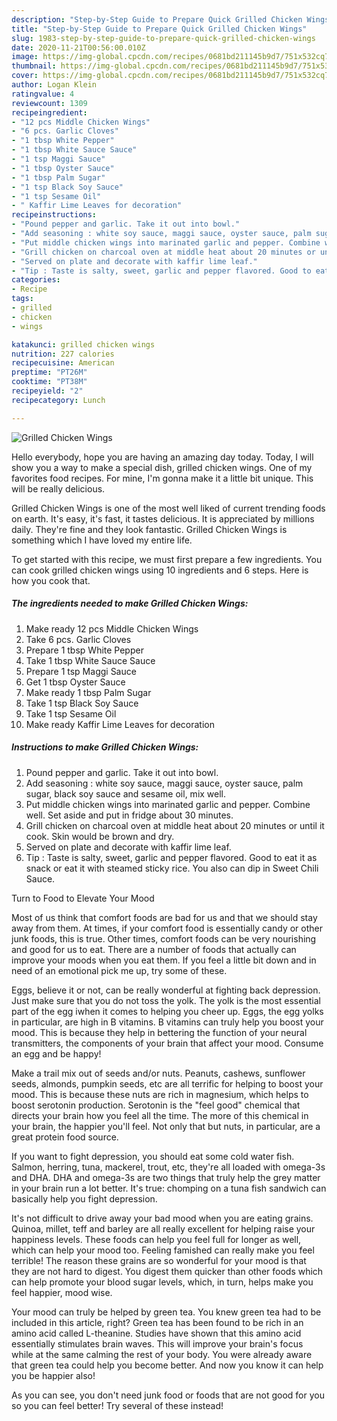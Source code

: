 ```yaml
---
description: "Step-by-Step Guide to Prepare Quick Grilled Chicken Wings"
title: "Step-by-Step Guide to Prepare Quick Grilled Chicken Wings"
slug: 1983-step-by-step-guide-to-prepare-quick-grilled-chicken-wings
date: 2020-11-21T00:56:00.010Z
image: https://img-global.cpcdn.com/recipes/0681bd211145b9d7/751x532cq70/grilled-chicken-wings-recipe-main-photo.jpg
thumbnail: https://img-global.cpcdn.com/recipes/0681bd211145b9d7/751x532cq70/grilled-chicken-wings-recipe-main-photo.jpg
cover: https://img-global.cpcdn.com/recipes/0681bd211145b9d7/751x532cq70/grilled-chicken-wings-recipe-main-photo.jpg
author: Logan Klein
ratingvalue: 4
reviewcount: 1309
recipeingredient:
- "12 pcs Middle Chicken Wings"
- "6 pcs. Garlic Cloves"
- "1 tbsp White Pepper"
- "1 tbsp White Sauce Sauce"
- "1 tsp Maggi Sauce"
- "1 tbsp Oyster Sauce"
- "1 tbsp Palm Sugar"
- "1 tsp Black Soy Sauce"
- "1 tsp Sesame Oil"
- " Kaffir Lime Leaves for decoration"
recipeinstructions:
- "Pound pepper and garlic. Take it out into bowl."
- "Add seasoning : white soy sauce, maggi sauce, oyster sauce, palm sugar, black soy sauce and sesame oil, mix well."
- "Put middle chicken wings into marinated garlic and pepper. Combine well. Set aside and put in fridge about 30 minutes."
- "Grill chicken on charcoal oven at middle heat about 20 minutes or until it cook. Skin would be brown and dry."
- "Served on plate and decorate with kaffir lime leaf."
- "Tip : Taste is salty, sweet, garlic and pepper flavored. Good to eat it as snack or eat it with steamed sticky rice. You also can dip in Sweet Chili Sauce."
categories:
- Recipe
tags:
- grilled
- chicken
- wings

katakunci: grilled chicken wings 
nutrition: 227 calories
recipecuisine: American
preptime: "PT26M"
cooktime: "PT38M"
recipeyield: "2"
recipecategory: Lunch

---
```



![Grilled Chicken Wings](https://img-global.cpcdn.com/recipes/0681bd211145b9d7/751x532cq70/grilled-chicken-wings-recipe-main-photo.jpg)

Hello everybody, hope you are having an amazing day today. Today, I will show you a way to make a special dish, grilled chicken wings. One of my favorites food recipes. For mine, I'm gonna make it a little bit unique. This will be really delicious.



Grilled Chicken Wings is one of the most well liked of current trending foods on earth. It's easy, it's fast, it tastes delicious. It is appreciated by millions daily. They're fine and they look fantastic. Grilled Chicken Wings is something which I have loved my entire life.


To get started with this recipe, we must first prepare a few ingredients. You can cook grilled chicken wings using 10 ingredients and 6 steps. Here is how you cook that.

<!--inarticleads1-->

##### The ingredients needed to make Grilled Chicken Wings:

1. Make ready 12 pcs Middle Chicken Wings
1. Take 6 pcs. Garlic Cloves
1. Prepare 1 tbsp White Pepper
1. Take 1 tbsp White Sauce Sauce
1. Prepare 1 tsp Maggi Sauce
1. Get 1 tbsp Oyster Sauce
1. Make ready 1 tbsp Palm Sugar
1. Take 1 tsp Black Soy Sauce
1. Take 1 tsp Sesame Oil
1. Make ready  Kaffir Lime Leaves for decoration




<!--inarticleads2-->

##### Instructions to make Grilled Chicken Wings:

1. Pound pepper and garlic. Take it out into bowl.
1. Add seasoning : white soy sauce, maggi sauce, oyster sauce, palm sugar, black soy sauce and sesame oil, mix well.
1. Put middle chicken wings into marinated garlic and pepper. Combine well. Set aside and put in fridge about 30 minutes.
1. Grill chicken on charcoal oven at middle heat about 20 minutes or until it cook. Skin would be brown and dry.
1. Served on plate and decorate with kaffir lime leaf.
1. Tip : Taste is salty, sweet, garlic and pepper flavored. Good to eat it as snack or eat it with steamed sticky rice. You also can dip in Sweet Chili Sauce.




Turn to Food to Elevate Your Mood


Most of us think that comfort foods are bad for us and that we should stay away from them. At times, if your comfort food is essentially candy or other junk foods, this is true. Other times, comfort foods can be very nourishing and good for us to eat. There are a number of foods that actually can improve your moods when you eat them. If you feel a little bit down and in need of an emotional pick me up, try some of these.

Eggs, believe it or not, can be really wonderful at fighting back depression. Just make sure that you do not toss the yolk. The yolk is the most essential part of the egg iwhen it comes to helping you cheer up. Eggs, the egg yolks in particular, are high in B vitamins. B vitamins can truly help you boost your mood. This is because they help in bettering the function of your neural transmitters, the components of your brain that affect your mood. Consume an egg and be happy!

Make a trail mix out of seeds and/or nuts. Peanuts, cashews, sunflower seeds, almonds, pumpkin seeds, etc are all terrific for helping to boost your mood. This is because these nuts are rich in magnesium, which helps to boost serotonin production. Serotonin is the "feel good" chemical that directs your brain how you feel all the time. The more of this chemical in your brain, the happier you'll feel. Not only that but nuts, in particular, are a great protein food source.

If you want to fight depression, you should eat some cold water fish. Salmon, herring, tuna, mackerel, trout, etc, they're all loaded with omega-3s and DHA. DHA and omega-3s are two things that truly help the grey matter in your brain run a lot better. It's true: chomping on a tuna fish sandwich can basically help you fight depression. 

It's not difficult to drive away your bad mood when you are eating grains. Quinoa, millet, teff and barley are all really excellent for helping raise your happiness levels. These foods can help you feel full for longer as well, which can help your mood too. Feeling famished can really make you feel terrible! The reason these grains are so wonderful for your mood is that they are not hard to digest. You digest them quicker than other foods which can help promote your blood sugar levels, which, in turn, helps make you feel happier, mood wise.

Your mood can truly be helped by green tea. You knew green tea had to be included in this article, right? Green tea has been found to be rich in an amino acid called L-theanine. Studies have shown that this amino acid essentially stimulates brain waves. This will improve your brain's focus while at the same calming the rest of your body. You were already aware that green tea could help you become better. And now you know it can help you be happier also!

As you can see, you don't need junk food or foods that are not good for you so you can feel better! Try several of these instead!

